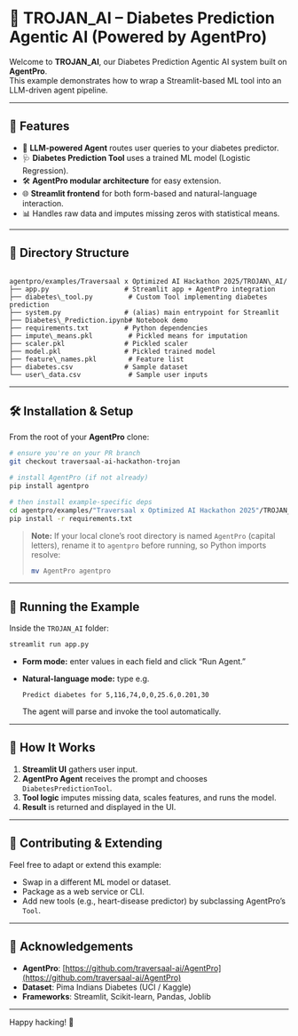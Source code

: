 # 🧠 TROJAN_AI – Diabetes Prediction Agentic AI (Powered by AgentPro)

Welcome to **TROJAN_AI**, our Diabetes Prediction Agentic AI system built on **AgentPro**.  
This example demonstrates how to wrap a Streamlit-based ML tool into an LLM-driven agent pipeline.

---

## 🚀 Features

- 🔮 **LLM-powered Agent** routes user queries to your diabetes predictor.  
- 🩺 **Diabetes Prediction Tool** uses a trained ML model (Logistic Regression).  
- 🛠️ **AgentPro modular architecture** for easy extension.  
- 🌐 **Streamlit frontend** for both form-based and natural-language interaction.  
- 📊 Handles raw data and imputes missing zeros with statistical means.

---

## 📂 Directory Structure

```

agentpro/examples/Traversaal x Optimized AI Hackathon 2025/TROJAN\_AI/
├── app.py                   # Streamlit app + AgentPro integration
├── diabetes\_tool.py         # Custom Tool implementing diabetes prediction
├── system.py                # (alias) main entrypoint for Streamlit
├── Diabetes\_Prediction.ipynb# Notebook demo
├── requirements.txt         # Python dependencies
├── impute\_means.pkl         # Pickled means for imputation
├── scaler.pkl               # Pickled scaler
├── model.pkl                # Pickled trained model
├── feature\_names.pkl        # Feature list
├── diabetes.csv             # Sample dataset
└── user\_data.csv            # Sample user inputs

````

---

## 🛠️ Installation & Setup

From the root of your **AgentPro** clone:

```bash
# ensure you're on your PR branch
git checkout traversaal-ai-hackathon-trojan

# install AgentPro (if not already)
pip install agentpro

# then install example-specific deps
cd agentpro/examples/"Traversaal x Optimized AI Hackathon 2025"/TROJAN_AI
pip install -r requirements.txt
````

> **Note:** If your local clone’s root directory is named `AgentPro` (capital letters), rename it to `agentpro` before running, so Python imports resolve:
>
> ```bash
> mv AgentPro agentpro
> ```

---

## 🚀 Running the Example

Inside the `TROJAN_AI` folder:

```bash
streamlit run app.py
```

* **Form mode:** enter values in each field and click “Run Agent.”
* **Natural-language mode:** type e.g.

  ```
  Predict diabetes for 5,116,74,0,0,25.6,0.201,30
  ```

  The agent will parse and invoke the tool automatically.

---

## 🧠 How It Works

1. **Streamlit UI** gathers user input.
2. **AgentPro Agent** receives the prompt and chooses `DiabetesPredictionTool`.
3. **Tool logic** imputes missing data, scales features, and runs the model.
4. **Result** is returned and displayed in the UI.

---

## 🤝 Contributing & Extending

Feel free to adapt or extend this example:

* Swap in a different ML model or dataset.
* Package as a web service or CLI.
* Add new tools (e.g., heart-disease predictor) by subclassing AgentPro’s `Tool`.

---

## 🙏 Acknowledgements

* **AgentPro**: [https://github.com/traversaal-ai/AgentPro](https://github.com/traversaal-ai/AgentPro)
* **Dataset**: Pima Indians Diabetes (UCI / Kaggle)
* **Frameworks**: Streamlit, Scikit-learn, Pandas, Joblib

---

Happy hacking! 🎉

```

